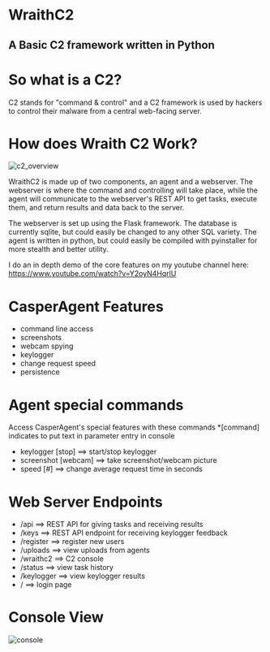 # WraithC2 

## A Basic C2 framework written in Python

# So what is a C2?
C2 stands for "command & control" and a C2 framework is used by hackers to control their malware from a central web-facing server.

# How does Wraith C2 Work?
![c2_overview](https://user-images.githubusercontent.com/82488869/162101228-440b0ddd-4a5e-427c-90b9-92603115f174.png)

WraithC2 is made up of two components, an agent and a webserver. The webserver is where the command and controlling will take place, while the agent will communicate
to the webserver's REST API to get tasks, execute them, and return results and data back to the server.

The webserver is set up using the Flask framework. The database is currently sqlite, but could easily be changed to any other SQL variety. The agent is written in python,
but could easily be compiled with pyinstaller for more stealth and better utility.

I do an in depth demo of the core features on my youtube channel here: https://www.youtube.com/watch?v=Y2oyN4HqrlU

# CasperAgent Features

- command line access
- screenshots
- webcam spying
- keylogger
- change request speed
- persistence

# Agent special commands
Access CasperAgent's special features with these commands
*[command] indicates to put text in parameter entry in console

- keylogger [stop] ==> start/stop keylogger
- screenshot [webcam] ==> take screenshot/webcam picture
- speed [#] ==> change average request time in seconds

# Web Server Endpoints
- /api ==> REST API for giving tasks and receiving results
- /keys ==> REST API endpoint for receiving keylogger feedback
- /register ==> register new users
- /uploads ==> view uploads from agents
- /wraithc2 ==> C2 console
- /status ==> view task history
- /keylogger ==> view keylogger results
- / ==> login page

# Console View
![console](https://user-images.githubusercontent.com/82488869/162107449-4e6466f6-c4c1-4ca4-ad2d-2c6e38af12d7.png)


